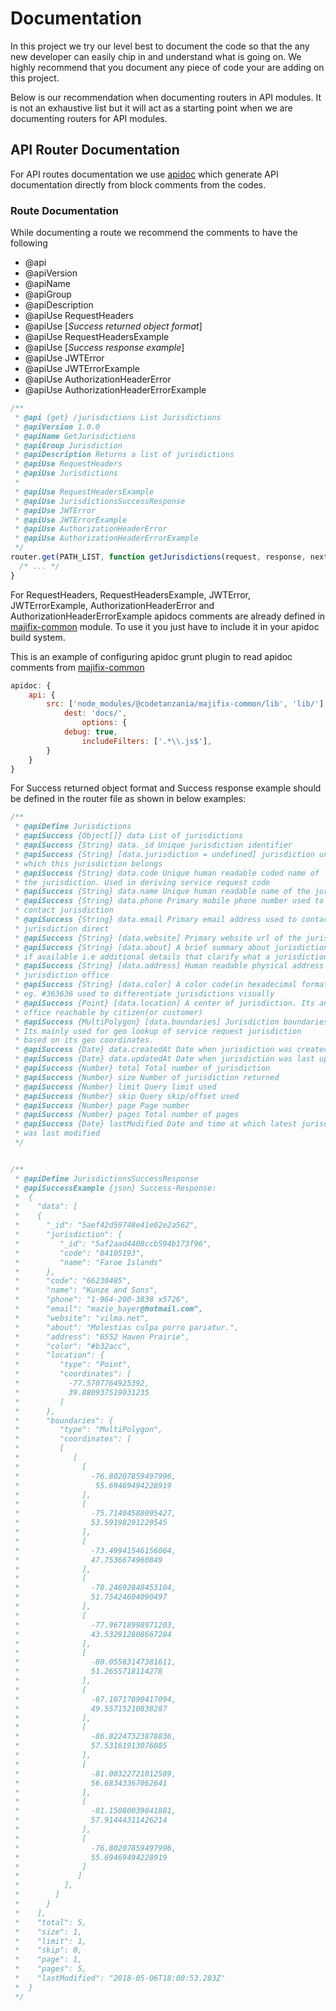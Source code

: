 # Documentation

In this project we try our level best to document the code so that the any new
developer can easily chip in and understand what is going on. We highly recommend
that you document any piece of code your are adding on this project.

Below is our recommendation when documenting routers in API modules. It is not
an exhaustive list but it will act as a starting point when we are documenting
routers for API modules.

## API Router Documentation

For API routes documentation we use [apidoc](http://apidocjs.com/) which generate
API documentation directly from block comments from the codes.

### Route Documentation

While documenting a route we recommend the comments to have the following

- @api
- @apiVersion
- @apiName
- @apiGroup
- @apiDescription
- @apiUse RequestHeaders
- @apiUse [*Success returned object format*]
- @apiUse RequestHeadersExample
- @apiUse [*Success response example*]
- @apiUse JWTError
- @apiUse JWTErrorExample
- @apiUse AuthorizationHeaderError
- @apiUse AuthorizationHeaderErrorExample

```js
/**
 * @api {get} /jurisdictions List Jurisdictions
 * @apiVersion 1.0.0
 * @apiName GetJurisdictions
 * @apiGroup Jurisdiction
 * @apiDescription Returns a list of jurisdictions
 * @apiUse RequestHeaders
 * @apiUse Jurisdictions
 *
 * @apiUse RequestHeadersExample
 * @apiUse JurisdictionsSuccessResponse
 * @apiUse JWTError
 * @apiUse JWTErrorExample
 * @apiUse AuthorizationHeaderError
 * @apiUse AuthorizationHeaderErrorExample
 */
router.get(PATH_LIST, function getJurisdictions(request, response, next) {
  /* ... */
}
```

For RequestHeaders, RequestHeadersExample, JWTError, JWTErrorExample,
AuthorizationHeaderError and AuthorizationHeaderErrorExample apidocs comments are
already defined in [majifix-common](https://github.com/CodeTanzania/majifix-common) module.
To use it you just have to include it in your apidoc build system.

This is an example of configuring apidoc grunt plugin to read apidoc comments from
[majifix-common](https://github.com/CodeTanzania/majifix-common)

```js
apidoc: {
    api: {
        src: ['node_modules/@codetanzania/majifix-common/lib', 'lib/'],
            dest: 'docs/',
                options: {
            debug: true,
                includeFilters: ['.*\\.js$'],
        }
    }
}
```

For Success returned object format and Success response example should be defined in the router file as shown in below examples:

```js
/**
 * @apiDefine Jurisdictions
 * @apiSuccess {Object[]} data List of jurisdictions
 * @apiSuccess {String} data._id Unique jurisdiction identifier
 * @apiSuccess {String} [data.jurisdiction = undefined] jurisdiction under
 * which this jurisdiction belongs
 * @apiSuccess {String} data.code Unique human readable coded name of
 * the jurisdiction. Used in deriving service request code
 * @apiSuccess {String} data.name Unique human readable name of the jurisdiction
 * @apiSuccess {String} data.phone Primary mobile phone number used to
 * contact jurisdiction
 * @apiSuccess {String} data.email Primary email address used to contact
 * jurisdiction direct
 * @apiSuccess {String} [data.website] Primary website url of the jurisdiction
 * @apiSuccess {String} [data.about] A brief summary about jurisdiction
 * if available i.e additional details that clarify what a jurisdiction do
 * @apiSuccess {String} [data.address] Human readable physical address of
 * jurisdiction office
 * @apiSuccess {String} [data.color] A color code(in hexadecimal format)
 * eg. #363636 used to differentiate jurisdictions visually
 * @apiSuccess {Point} [data.location] A center of jurisdiction. Its an
 * office reachable by citizen(or customer)
 * @apiSuccess {MultiPolygon} [data.boundaries] Jurisdiction boundaries.
 * Its mainly used for geo lookup of service request jurisdiction
 * based on its geo coordinates.
 * @apiSuccess {Date} data.createdAt Date when jurisdiction was created
 * @apiSuccess {Date} data.updatedAt Date when jurisdiction was last updated
 * @apiSuccess {Number} total Total number of jurisdiction
 * @apiSuccess {Number} size Number of jurisdiction returned
 * @apiSuccess {Number} limit Query limit used
 * @apiSuccess {Number} skip Query skip/offset used
 * @apiSuccess {Number} page Page number
 * @apiSuccess {Number} pages Total number of pages
 * @apiSuccess {Date} lastModified Date and time at which latest jurisdiction
 * was last modified
 */


/**
 * @apiDefine JurisdictionsSuccessResponse
 * @apiSuccessExample {json} Success-Response:
 *  {
 *    "data": [
 *    {
 *      "_id": "5aef42d59748e41e02e2a562",
 *      "jurisdiction": {
 *         "_id": "5af2aad4408ccb594b173f96",
 *         "code": "84105193",
 *         "name": "Faroe Islands"
 *      },
 *      "code": "66230485",
 *      "name": "Kunze and Sons",
 *      "phone": "1-964-200-3838 x5726",
 *      "email": "mazie_bayer@hotmail.com",
 *      "website": "vilma.net",
 *      "about": "Molestias culpa porro pariatur.",
 *      "address": "6552 Haven Prairie",
 *      "color": "#b32acc",
 *      "location": {
 *         "type": "Point",
 *         "coordinates": [
 *           -77.5707764925392,
 *           39.880937519031235
 *         ]
 *      },
 *      "boundaries": {
 *         "type": "MultiPolygon",
 *         "coordinates": [
 *         [
 *            [
 *              [
 *                -76.80207859497996,
 *                 55.69469494228919
 *              ],
 *              [
 *                -75.71404588095427,
 *                53.59198291229545
 *              ],
 *              [
 *                -73.49941546156064,
 *                47.7536674960849
 *              ],
 *              [
 *                -78.24692848453104,
 *                51.75424604090497
 *              ],
 *              [
 *                -77.96718998971203,
 *                43.532912808667284
 *              ],
 *              [
 *                -80.05583147381611,
 *                51.2655718114278
 *              ],
 *              [
 *                -87.10717890417094,
 *                49.55715210838287
 *              ],
 *              [
 *                -86.82247323878836,
 *                57.53161913076085
 *              ],
 *              [
 *                -81.00322721012589,
 *                56.68343367062641
 *              ],
 *              [
 *                -81.15080039041881,
 *                57.91444311426214
 *              ],
 *              [
 *                -76.80207859497996,
 *                55.69469494228919
 *              ]
 *             ]
 *          ],
 *        ]
 *      }
 *    ],
 *    "total": 5,
 *    "size": 1,
 *    "limit": 1,
 *    "skip": 0,
 *    "page": 1,
 *    "pages": 5,
 *    "lastModified": "2018-05-06T18:00:53.283Z"
 *  }
 */
```